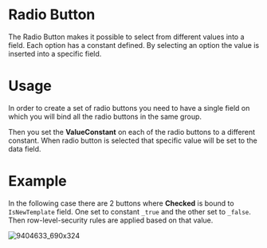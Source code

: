 # Radio Button

The Radio Button makes it possible to select from different values into a field. Each option has a constant defined. By selecting an option the value is inserted into a specific field.

# Usage

In order to create a set of radio buttons you need to have a single field on which you will bind all the radio buttons in the same group.

Then you set the **ValueConstant** on each of the radio buttons to a different constant. When radio button is selected that specific value will be set to the data field.

# Example

In the following case there are 2 buttons where **Checked** is bound to `IsNewTemplate` field. One set to constant `_true` and the other set to `_false`. Then row-level-security rules are applied based on that value.

![9404633_690x324](upload://wdC1vempOFmtvt10p1dw1ePWHfM.png)
